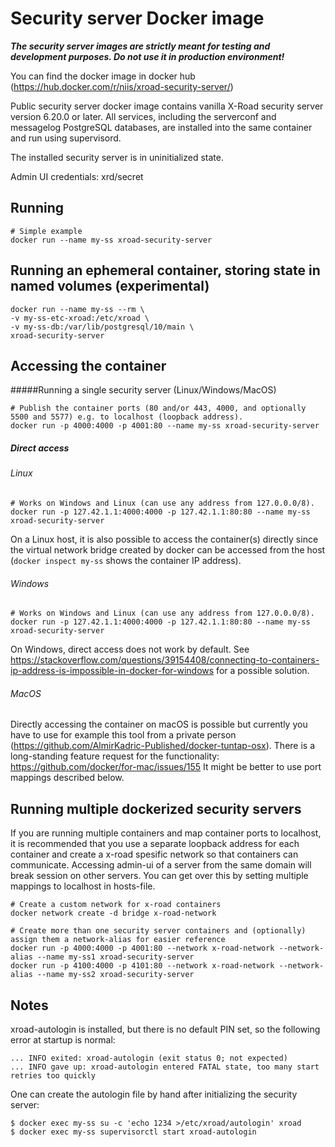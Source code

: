 # Security server Docker image

***The security server images are strictly meant for testing and development purposes. Do not use it in production environment!***

You can find the docker image in docker hub (https://hub.docker.com/r/niis/xroad-security-server/)

Public security server docker image contains vanilla X-Road security server version 6.20.0 or later.
All services, including the serverconf and messagelog PostgreSQL databases, are installed into the same container and run using supervisord.

The installed security server is in uninitialized state.

Admin UI credentials: xrd/secret

## Running
```
# Simple example 
docker run --name my-ss xroad-security-server
```

## Running an ephemeral container, storing state in named volumes (experimental)
```
docker run --name my-ss --rm \
-v my-ss-etc-xroad:/etc/xroad \
-v my-ss-db:/var/lib/postgresql/10/main \
xroad-security-server
```

## Accessing the container

#####Running a single security server (Linux/Windows/MacOS)
```
# Publish the container ports (80 and/or 443, 4000, and optionally 5500 and 5577) e.g. to localhost (loopback address).
docker run -p 4000:4000 -p 4001:80 --name my-ss xroad-security-server
```

##### Direct access
###### Linux

```
# Works on Windows and Linux (can use any address from 127.0.0.0/8).
docker run -p 127.42.1.1:4000:4000 -p 127.42.1.1:80:80 --name my-ss xroad-security-server
```
On a Linux host, it is also possible to access the container(s) directly since the virtual network bridge created by docker can be accessed from the host (`docker inspect my-ss` shows the container IP address).

###### Windows

```
# Works on Windows and Linux (can use any address from 127.0.0.0/8).
docker run -p 127.42.1.1:4000:4000 -p 127.42.1.1:80:80 --name my-ss xroad-security-server
```
On Windows, direct access does not work by default. See https://stackoverflow.com/questions/39154408/connecting-to-containers-ip-address-is-impossible-in-docker-for-windows for a possible solution.

###### MacOS
Directly accessing the container on macOS is possible but currently you have to use for example this tool from a private person (https://github.com/AlmirKadric-Published/docker-tuntap-osx). There is a long-standing feature request for the functionality: https://github.com/docker/for-mac/issues/155
It might be better to use port mappings described below.

## Running multiple dockerized security servers
If you are running multiple containers and map container ports to localhost, it is recommended that you use a separate loopback address for each container and create a x-road spesific network so that containers can communicate. 
Accessing admin-ui of a server from the same domain will break session on other servers. You can get over this by setting multiple mappings to localhost in hosts-file.

```
# Create a custom network for x-road containers
docker network create -d bridge x-road-network

# Create more than one security server containers and (optionally) assign them a network-alias for easier reference
docker run -p 4000:4000 -p 4001:80 --network x-road-network --network-alias --name my-ss1 xroad-security-server
docker run -p 4100:4000 -p 4101:80 --network x-road-network --network-alias --name my-ss2 xroad-security-server
```

##### 

## Notes
xroad-autologin is installed, but there is no default PIN set, so the following error at startup is normal:
```
... INFO exited: xroad-autologin (exit status 0; not expected)
... INFO gave up: xroad-autologin entered FATAL state, too many start retries too quickly
```
One can create the autologin file by hand after initializing the security server:

```
$ docker exec my-ss su -c 'echo 1234 >/etc/xroad/autologin' xroad
$ docker exec my-ss supervisorctl start xroad-autologin

```
